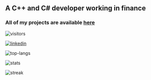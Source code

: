 ## A C++ and C# developer working in finance

### All of my projects are available [here](https://github.com/BurkeO)

![visitors](https://visitor-badge.glitch.me/badge?page_id=burkeo.visitor-badge&left_color=grey&right_color=blueviolet)

[![linkedin](https://img.shields.io/badge/LinkedIn-0077B5?style=for-the-badge&logo=linkedin&logoColor=white)](https://linkedin.com/in/owen-burke)

![top-langs](https://github-readme-stats.vercel.app/api/top-langs?username=burkeo&show_icons=true&locale=en&layout=compact&theme=dracula)

![stats](https://github-readme-stats.vercel.app/api?username=burkeo&show_icons=true&locale=en&theme=dracula)

![streak](https://github-readme-streak-stats.herokuapp.com/?user=burkeo&theme=dracula)

